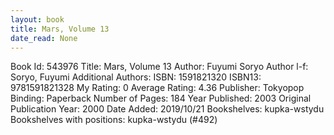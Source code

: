 ```yaml
---
layout: book
title: Mars, Volume 13
date_read: None
---
```


Book Id: 543976
Title: Mars, Volume 13
Author: Fuyumi Soryo
Author l-f: Soryo, Fuyumi
Additional Authors: 
ISBN: 1591821320
ISBN13: 9781591821328
My Rating: 0
Average Rating: 4.36
Publisher: Tokyopop
Binding: Paperback
Number of Pages: 184
Year Published: 2003
Original Publication Year: 2000
Date Added: 2019/10/21
Bookshelves: kupka-wstydu
Bookshelves with positions: kupka-wstydu (#492)

